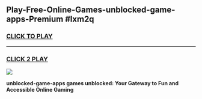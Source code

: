 
## Play-Free-Online-Games-unblocked-game-apps-Premium #lxm2q
<h3>
<a href="https://premium.freeplayer.one?title=unblocked-game-apps&ref=8M">CLICK TO PLAY</a></h3>
<hr>

<h3>
<a href="https://premium.freeplayer.one?title=unblocked-game-apps&ref=8M">CLICK 2 PLAY</a>
  
</h3>

<a href="https://premium.freeplayer.one?title=unblocked-game-apps&ref=8M"><img src="https://clearcache.store/games.png"></a>


**unblocked-game-apps games unblocked: Your Gateway to Fun and Accessible Online Gaming**

